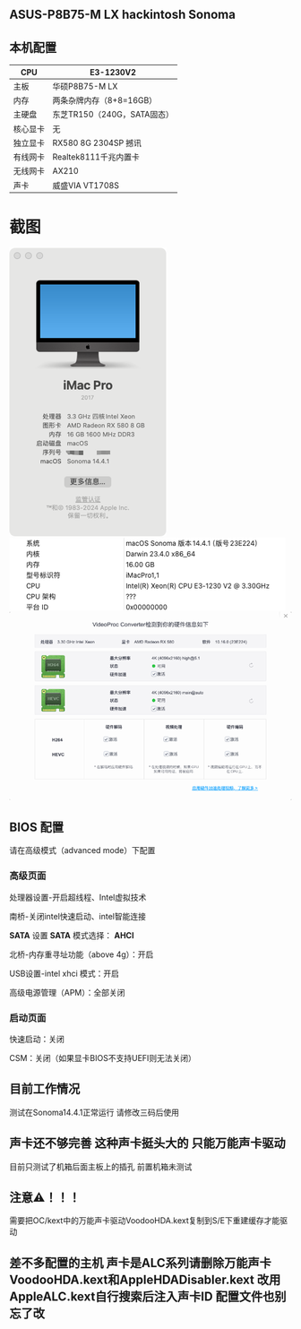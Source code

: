 ## **ASUS-P8B75-M LX  hackintosh Sonoma**
## **本机配置**

| CPU | E3-1230V2 |
| --- | --- |
| 主板 | 华硕P8B75-M LX  |
| 内存 | 两条杂牌内存（8+8=16GB） |
| 主硬盘 | 东芝TR150（240G，SATA固态） |
| 核心显卡 | 无 |
| 独立显卡 | RX580 8G 2304SP 撼讯|
| 有线网卡 | Realtek8111千兆内置卡 |
| 无线网卡 |  AX210  |
| 声卡 | 威盛VIA VT1708S  |

# **截图**

![](https://github.com/littlestar202/P8B75-M-lx-E3-1230V2-Sonoma-opencore/blob/main/picture/9E110D5EDCCAC9A6783BD80F481C3BE3.png)
![](https://github.com/littlestar202/P8B75-M-lx-E3-1230V2-Sonoma-opencore/blob/main/picture/0D587B1204F5F85C4AD575915009056B.png)
![](https://github.com/littlestar202/P8B75-M-lx-E3-1230V2-Sonoma-opencore/blob/main/picture/7C42A266A5CF5250ECB4C2D05C6E51B9.png)
## BIOS 配置

请在高级模式（advanced mode）下配置

### **高级页面**
处理器设置-开启超线程、Intel虚拟技术

南桥-关闭intel快速启动、intel智能连接
 
 **SATA** 设置 
****SATA**** 模式选择： ****AHCI**** 

北桥-内存重寻址功能（above 4g）：开启

USB设置-intel xhci 模式：开启

高级电源管理（APM）：全部关闭

### **启动页面**

快速启动：关闭

CSM：关闭（如果显卡BIOS不支持UEFI则无法关闭）

## **目前工作情况**
测试在Sonoma14.4.1正常运行 请修改三码后使用

##  声卡还不够完善 这种声卡挺头大的 只能万能声卡驱动 
目前只测试了机箱后面主板上的插孔 前置机箱未测试

## 注意⚠️！！！
需要把OC/kext中的万能声卡驱动VoodooHDA.kext复制到S/E下重建缓存才能驱动

## **差不多配置的主机 声卡是ALC系列请删除万能声卡VoodooHDA.kext和AppleHDADisabler.kext 改用AppleALC.kext自行搜索后注入声卡ID 配置文件也别忘了改**

